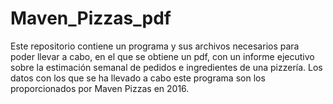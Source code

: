# Maven_Pizzas_pdf

Este repositorio contiene un programa y sus archivos necesarios para poder llevar a cabo, en el que se obtiene un pdf, con un informe ejecutivo sobre la estimación semanal de pedidos e ingredientes de una pizzería.  Los datos con los que se ha llevado a cabo este programa son los proporcionados por Maven Pizzas en 2016.

